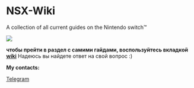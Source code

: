 # NSX-Wiki
A collection of all current guides on the Nintendo switch™️


![](https://i.imgur.com/WnExsXO.png)

**чтобы прейти в раздел с самими гайдами, воспользуйтесь вкладкой **[wiki](https://github.com/k1gs/NSX-Wiki-/wiki)****
Надеюсь вы найдете ответ на свой вопрос :)


**My contacts:**


[Telegram](https://t.me/k1gsss)
